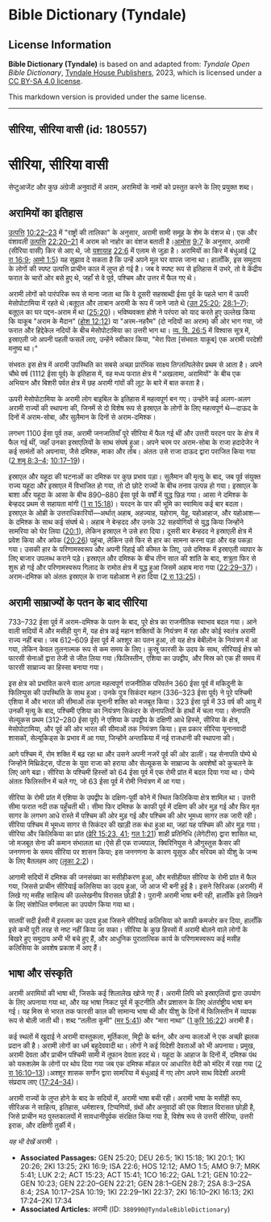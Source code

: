 # Bible Dictionary (Tyndale)

## License Information

**Bible Dictionary (Tyndale)** is based on and adapted from: _Tyndale Open Bible Dictionary_, [Tyndale House Publishers](https://tyndaleopenresources.com/), 2023, which is licensed under a [CC BY-SA 4.0 license](https://creativecommons.org/licenses/by-sa/4.0/legalcode.en).

This markdown version is provided under the same license.



--------------------------------

## सीरिया, सीरिया वासी (id: 180557)

सीरिया, सीरिया वासी
===================

सेप्टुआजेंट और कुछ अंग्रेजी अनुवादों में अराम, अरामियों के नामों को प्रस्तुत करने के लिए प्रयुक्त शब्द।

अरामियों का इतिहास
------------------

[उत्प](https://ref.ly/Gen10:22-Gen10:23)[त्ति](https://ref.ly/Gen10:22-Gen10:23) [10:22–23](https://ref.ly/Gen10:22-Gen10:23) में "राष्ट्रों की तालिका" के अनुसार, अरामी सामी समूह के शेम के वंशज थे। एक और वंशावली [उत्प](https://ref.ly/Gen22:20-Gen22:21)[त्ति](https://ref.ly/Gen10:22-Gen10:23) [22:20–21](https://ref.ly/Gen22:20-Gen22:21) में अराम को नाहोर का वंशज बताती है।[आमो](https://ref.ly/Amos9:7)[स](https://ref.ly/Amos9:7) [9:7](https://ref.ly/Amos9:7) के अनुसार, अरामी (सीरिया वासी) किर से आए थे, जो [यशा](https://ref.ly/Isa22:6)[याह](https://ref.ly/Isa22:6) [22:6](https://ref.ly/Isa22:6) में एलाम से जुड़ा है। अरामियों का किर में बंधुआई ([2 रा 16:9](https://ref.ly/2Kgs16:9); [आमो 1:5](https://ref.ly/Amos1:5)) यह सुझाव दे सकता है कि उन्हें अपने मूल घर वापस जाना था। हालाँकि, इस समुदाय के लोगों की स्पष्ट उत्पत्ति प्राचीन काल में लुप्त हो गई है। जब वे स्पष्ट रूप से इतिहास में उभरे, तो वे केंद्रीय फरात के चारों ओर बसे हुए थे, जहाँ से वे पूर्व, पश्चिम और उत्तर में फैल गए थे।

अरामी लोगों को पारंपरिक रूप से माना जाता था कि वे दूसरी सहस्राब्दी ईसा पूर्व के पहले भाग में ऊपरी मेसोपोटामिया में रहते थे।बतूएल और लाबान अरामी के रूप में जाने जाते थे ([उत 25:20](https://ref.ly/Gen25:20); [28:1–7](https://ref.ly/Gen28:1-Gen28:7)); बतूएल का घर पद्दन\-अराम में था ([25:20](https://ref.ly/Gen25:20))। भविष्यवक्ता होशे ने परंपरा को याद करते हुए उल्लेख किया कि याकूब "अराम के मैदान" ([होश 12:12](https://ref.ly/Hos12:12)) या "अरम\-नहरैम" (दो नदियों का अराम) की ओर भाग गया, जो फरात और हिद्देकेल नदियों के बीच मेसोपोटामिया का उत्तरी भाग था। [व्य. वि. 26:5](https://ref.ly/Deut26:5) में विश्वास सूत्र में, इस्राएली जो अपनी पहली फसलें लाए, उन्हेंने स्वीकार किया, "मेरा पिता \[संभवतः याकूब] एक अरामी परदेशी मनुष्य था।"

संभवतः इस क्षेत्र में अरामी उपस्थिति का सबसे अच्छा प्रारंभिक साक्ष्य तिग्लत्पिलेसेर प्रथम से आता है। अपने चौथे वर्ष (1112 ईसा पूर्व) के इतिहास में, वह मध्य फरात क्षेत्र में "अखलामा, अरामियों" के बीच एक अभियान और बिशरी पर्वत क्षेत्र में छह अरामी गांवों की लूट के बारे में बात करता है।

ऊपरी मेसोपोटामिया के अरामी लोग बाइबिल के इतिहास में महत्वपूर्ण बन गए। उन्होंने कई अलग\-अलग अरामी राज्यों की स्थापना की, जिनमें से दो विशेष रूप से इस्राएल के लोगों के लिए महत्वपूर्ण थे—दाऊद के दिनों में अराम\-सोबा, और सुलैमान के दिनों से अराम\-दमिश्क।

लगभग 1100 ईसा पूर्व तक, अरामी जनजातियाँ पूरे सीरिया में फैल गई थीं और उत्तरी यरदन पार के क्षेत्र में फैल गई थीं, जहाँ उनका इस्राएलियों के साथ संघर्ष हुआ। अपने चरम पर अराम\-सोबा के राजा हदादेजेर ने कई सामंतों को अपनाया, जैसे दमिश्क, माका और तोब। अंततः उसे राजा दाऊद द्वारा पराजित किया गया ([2 शमू 8:3–4](https://ref.ly/2Sam8:3-2Sam8:4); [10:17–19](https://ref.ly/2Sam10:17-2Sam10:19))।

इस्राएल और यहूदा की घटनाओं का दमिश्क पर कुछ प्रभाव पड़ा। सुलैमान की मृत्यु के बाद, जब पूर्व संयुक्त राज्य यहूदा और इस्राएल में विभाजित हो गया, तो दो छोटे राज्यों के बीच तनाव उत्पन्न हो गया। इस्राएल के बाशा और यहूदा के आसा के बीच 890–880 ईसा पूर्व के वर्षों में युद्ध छिड़ गया। आसा ने दमिश्क के बेन्हदद प्रथम से सहायता मांगी ([1 रा 15:18](https://ref.ly/1Kgs15:18))। यरदन के पार की भूमि का स्वामित्व कई बार बदला। इस्राएल के ओम्री के उत्तराधिकारियों—अर्थात् अहाब, अहज्याह, यहोराम, येहू, यहोआहाज, और यहोआश—के दमिश्क के साथ कई संघर्ष थे। अहाब ने बेन्हदद और उनके 32 सहयोगियों से युद्ध किया जिन्होंने सामरिया को घेर लिया ([20:1](https://ref.ly/1Kgs20:1)), लेकिन इस्राएल ने उसे हरा दिया। दूसरी बार बेन्हदद ने इस्राएली क्षेत्र में प्रवेश किया और अपेक ([20:26](https://ref.ly/1Kgs20:26)) पहुंचा, लेकिन उसे फिर से हार का सामना करना पड़ा और वह पकड़ा गया। उसकी हार के परिणामस्वरूप और अपनी रिहाई की कीमत के लिए, उसे दमिश्क में इस्राएली व्यापार के लिए बाजार उपलब्ध कराने पड़े। इस्राएल और दमिश्क के बीच तीन साल की शांति के बाद, शत्रुता फिर से शुरू हो गई और परिणामस्वरूप गिलाद के रामोत क्षेत्र में युद्ध हुआ जिसमें अहाब मारा गया ([22:29–37](https://ref.ly/1Kgs22:29-1Kgs22:37))। अराम\-दमिश्क को अंततः इस्राएल के राजा यहोआश ने हरा दिया ([2 रा 13:25](https://ref.ly/2Kgs13:25))।

अरामी साम्राज्यों के पतन के बाद सीरिया
--------------------------------------

733–732 ईसा पूर्व में अराम\-दमिश्क के पतन के बाद, पूरे क्षेत्र का राजनीतिक स्वाभाव बदल गया। आने वाली सदियों में और मसीही युग में, यह क्षेत्र कई महान शक्तियों के नियंत्रण में रहा और कोई स्वतंत्र अरामी राज्य नहीं बचा। जब 612–609 ईसा पूर्व में अश्शूर का पतन हुआ, तो यह क्षेत्र बेबीलोन के नियंत्रण में आ गया, लेकिन केवल तुलनात्मक रूप से कम समय के लिए। कुस्रू फारसी के उदय के साथ, सीरियाई क्षेत्र को फारसी सेनाओं द्वारा तेजी से जीत लिया गया।फिलिस्तीन, एशिया का उपद्वीप, और मिस्र को एक ही समय में फारसी साम्राज्य का हिस्सा बनाया गया।

इस क्षेत्र को प्रभावित करने वाला अगला महत्वपूर्ण राजनीतिक परिवर्तन 360 ईसा पूर्व में मकिदुनी के फिलिप्पुस की उपस्थिति के साथ हुआ। उनके पुत्र सिकंदर महान (336–323 ईसा पूर्व) ने पूरे पश्चिमी एशिया में और भारत की सीमाओं तक यूनानी शक्ति को मजबूत किया। 323 ईसा पूर्व में 33 वर्ष की आयु में उनकी मृत्यु के बाद, पश्चिमी एशिया का नियंत्रण सिकंदर के सेनापतियों के हाथों में चला गया। सेनापति सेल्यूकस प्रथम (312–280 ईसा पूर्व) ने एशिया के उपद्वीप के दक्षिणी आधे हिस्से, सीरिया के क्षेत्र, मेसोपोटामिया, और पूर्व की ओर भारत की सीमाओं तक नियंत्रण किया। इस प्रकार सीरिया यूनानवादी शासकों, सेल्यूकिड्स के प्रभाव में आ गया, जिन्होंने अन्ताकिया में नई राजधानी की स्थापना की।

आगे पश्चिम में, रोम शक्ति में बढ़ रहा था और उसने अपनी नजरें पूर्व की ओर डालीं। यह सेनापति पोम्पे थे जिन्होंने मिथ्रिडेट्स, पोंटस के युवा राजा को हराया और सेल्यूकस के साम्राज्य के अवशेषों को कुचलने के लिए आगे बढा। सीरिया के पश्चिमी हिस्सों को 64 ईसा पूर्व में एक रोमी प्रांत में बदल दिया गया था। पोम्पे अंततः फिलिस्तीन में चले गए, जो 63 ईसा पूर्व में रोमी नियंत्रण में आ गया।

सीरिया के रोमी प्रांत में एशिया के उपद्वीप के दक्षिण\-पूर्वी कोने में स्थित किलिकिया क्षेत्र शामिल था। उत्तरी सीमा फरात नदी तक पहुँचती थी। सीमा फिर दमिश्क के काफी पूर्व में दक्षिण की ओर मुड़ गई और फिर मृत सागर के लगभग आधे रास्ते में पश्चिम की ओर मुड़ गई और पश्चिम की ओर भूमध्य सागर तक जारी रही। सीरिया पश्चिम में भूमध्य सागर से सिकंदर की खाड़ी तक बंधा हुआ था, जहां यह पश्चिम की ओर मुड़ गया। सीरिया और किलिकिया का प्रांत ([प्रेरि 15:23, 41](https://ref.ly/Acts15:23); [गल 1:21](https://ref.ly/Gal1:21)) शाही प्रतिनिधि (लेगेटीस) द्वारा शासित था, जो मजबूत सेना की कमान संभालता था।ऐसे ही एक राज्यपाल, क्विरिनियुस ने औगुस्तुस कैसर की जनगणना के समय सीरिया पर शासन किया; इस जनगणना के कारण यूसुफ और मरियम को यीशु के जन्म के लिए बैतलहम आए ([लूका 2:2](https://ref.ly/Luke2:2))।

आगामी सदियों में दमिश्क की जनसंख्या का मसीहीकरण हुआ, और मसीहीयत सीरिया के रोमी प्रांत में फैल गया, जिससे प्राचीन सीरियाई कलिसिया का उदय हुआ, जो आज भी बनी हुई है। इसने सिरिअक (अरामी) में लिखे गए मसीह साहित्य की उल्लेखनीय विरासत छोड़ी है। पुरानी अरामी भाषा बनी रही, हालाँकि इसे लिखने के लिए संशोधित वर्णमाला का उपयोग किया गया था।

सातवीं सदी ईस्वी में इस्लाम का उदय हुआ जिसने सीरियाई कलिसिया को काफी कमजोर कर दिया, हालाँकि इसे कभी पूरी तरह से नष्ट नहीं किया जा सका। सीरिया के कुछ हिस्सों में अरामी बोलने वाले लोगों के बिखरे हुए समुदाय अभी भी बचे हुए हैं, और आधुनिक पुरातात्विक कार्य के परिणामस्वरूप कई मसीह कलिसिया के अवशेष प्रकाश में आए हैं।

भाषा और संस्कृति
----------------

अरामी अरामियों की भाषा थी, जिसके कई शिलालेख खोजे गए हैं। अरामी लिपि को इस्राएलियों द्वारा उपयोग के लिए अपनाया गया था, और यह भाषा निकट पूर्व में कूटनीति और प्रशासन के लिए अंतर्राष्ट्रीय भाषा बन गई। यह मिस्र से भारत तक फारसी काल की सामान्य भाषा थी और यीशु के दिनों में फिलिस्तीन में व्यापक रूप से बोली जाती थी। शब्द “तलीता कूमी” ([मर 5:41](https://ref.ly/Mark5:41)) और “मारा नाथा” ([1 कुरि 16:22](https://ref.ly/1Cor16:22)) अरामी हैं।

कई स्थलों में खुदाई ने अरामी वास्तुकला, मूर्तिकला, मिट्टी के बर्तन, और अन्य कलाओं ने एक अच्छी झलक प्रदान की है। अरामी लोगों का धर्म बहुदेववादी था। लोगों ने कई विदेशी देवताओं को भी अपनाया। प्रमुख, अरामी देवता और प्राचीन पश्चिमी सामी में तूफान देवता हदद थे। यहूदा के आहाज के दिनों में, दमिश्क पंथ को यरूशलेम के लोगों पर थोप दिया गया जब एक दमिश्क मॉडल पर आधारित वेदी को मंदिर में रखा गया ([2 रा 16:10–13](https://ref.ly/2Kgs16:10-2Kgs16:13))।अश्शूर शासक सर्गोन द्वारा सामरिया में बंधुआई में गए लोग अपने साथ विदेशी अरामी संप्रदाय लाए ([17:24–34](https://ref.ly/2Kgs17:24-2Kgs17:34))।

अरामी राज्यों के लुप्त होने के बाद के सदियों में, अरामी भाषा बची रही। अरामी भाषा के मसीही रूप, सीरिअक ने साहित्य, इतिहास, धर्मशास्त्र, टिप्पणियों, ग्रंथों और अनुवादों की एक विशाल विरासत छोड़ी है, जिसे प्राचीन मठ पुस्तकालयों में सावधानीपूर्वक संरक्षित किया गया है, विशेष रूप से उत्तरी सीरिया, उत्तरी इराक, और दक्षिणी तुर्की में।

*यह भी देखें* अरामी ।

* **Associated Passages:** GEN 25:20; DEU 26:5; 1KI 15:18; 1KI 20:1; 1KI 20:26; 2KI 13:25; 2KI 16:9; ISA 22:6; HOS 12:12; AMO 1:5; AMO 9:7; MRK 5:41; LUK 2:2; ACT 15:23; ACT 15:41; 1CO 16:22; GAL 1:21; GEN 10:22–GEN 10:23; GEN 22:20–GEN 22:21; GEN 28:1–GEN 28:7; 2SA 8:3–2SA 8:4; 2SA 10:17–2SA 10:19; 1KI 22:29–1KI 22:37; 2KI 16:10–2KI 16:13; 2KI 17:24–2KI 17:34
* **Associated Articles:** अरामी (ID: `380990@TyndaleBibleDictionary`)

